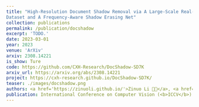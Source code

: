 ```yaml
---
title: "High-Resolution Document Shadow Removal via A Large-Scale Real-World
Dataset and A Frequency-Aware Shadow Erasing Net"
collection: publications
permalink: /publication/docshadow
excerpt: 'TODO.'
date: 2023-03-01
year: 2023
venue: 'ArXiv'
arxiv: 2308.14221
is_show: Ture
code: https://github.com/CXH-Research/DocShadow-SD7K
arxiv_url: https://arxiv.org/abs/2308.14221
project: https://cxh-research.github.io/DocShadow-SD7K/
teaser: ./images/docshadow.png
authors: <a href='https://zinuoli.github.io/'>Zinuo Li 🧑‍💻</a>, <a href='https://cxh.netlify.app/'>Xuhang Chen 🧑‍💻</a>, <a href="http://www.cis.umac.mo/~cmpun/">Chi-Man Pun 📮</a>, <b>Xiaodong Cun 📮</b>
publication: International Conference on Computer Vision (<b>ICCV</b>)
---
```


<!-- This paper is about the number 3. The number 4 is left for future work. -->

<!-- [Download paper here](http://academicpages.github.io/files/paper3.pdf) -->

